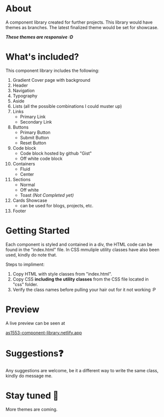 # About
 A component library created for further projects. This library would have themes as branches. The latest finalized theme would be set for showcase.

 ***These themes are responsive :D***

# What's included?
This component library includes the following:
1. Gradient Cover page with background
2. Header
3. Navigation
4. Typography
5. Aside
6. Lists (all the possible combinations I could muster up)
7. Links
    - Primary Link
    - Secondary Link
8. Buttons
    - Primary Button
    - Submit Button
    - Reset Button
9. Code block
    - Code block hosted by github "Gist"
    - Off white code block
10. Containers
    - Fluid
    - Center 
11. Sections
    - Normal
    - Off white
    - Toast *(Not Completed yet)*
12. Cards Showcase
     - can be used for blogs, projects, etc.
13. Footer

# Getting Started
Each component is styled and contained in a div, the HTML code can be found in the "index.html" file. In CSS mmuliple utility classes have also been used, kindly do note that.

Steps to impliment:
1. Copy HTML with style classes from "index.html".
2. Copy CSS **including the utility classes** from the CSS file located in "css" folder.
3. Verify the class names before pulling your hair out for it not working :P

# Preview
A live preview can be seen at 

[as1553-component-library.netlify.app](https://as1553-component-library.netlify.app)

# Suggestions❓
Any suggestions are welcome, be it a different way to write the same class, kindly do message me.

# Stay tuned 👀
More themes are coming.